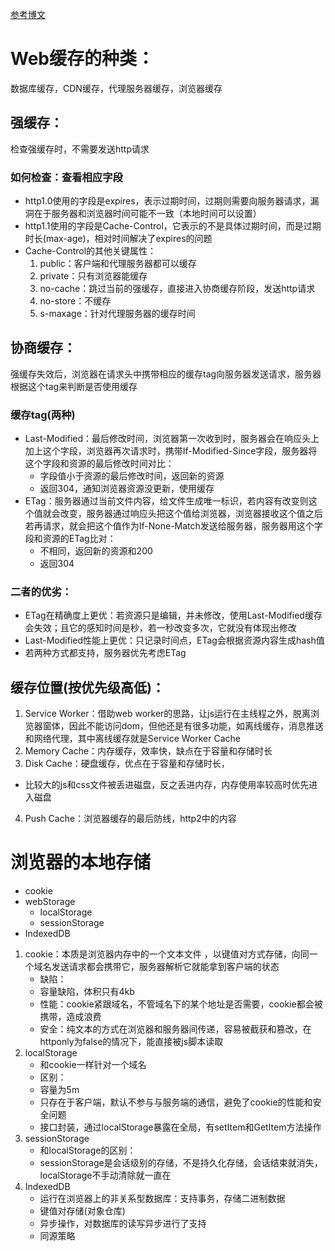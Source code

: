 [参考博文](https://juejin.cn/post/6844904021308735502)
# Web缓存的种类：
数据库缓存，CDN缓存，代理服务器缓存，浏览器缓存
## 强缓存：
检查强缓存时，不需要发送http请求
### 如何检查：查看相应字段
  * http1.0使用的字段是expires，表示过期时间，过期则需要向服务器请求，漏洞在于服务器和浏览器时间可能不一致（本地时间可以设置）
  * http1.1使用的字段是Cache-Control，它表示的不是具体过期时间，而是过期时长(max-age)，相对时间解决了expires的问题
  * Cache-Control的其他关键属性：
    1. public：客户端和代理服务器都可以缓存
    2. private：只有浏览器能缓存
    3. no-cache：跳过当前的强缓存，直接进入协商缓存阶段，发送http请求
    4. no-store：不缓存
    5. s-maxage：针对代理服务器的缓存时间

## 协商缓存：
强缓存失效后，浏览器在请求头中携带相应的缓存tag向服务器发送请求，服务器根据这个tag来判断是否使用缓存
### 缓存tag(两种)
  * Last-Modified：最后修改时间，浏览器第一次收到时，服务器会在响应头上加上这个字段，浏览器再次请求时，携带If-Modified-Since字段，服务器将这个字段和资源的最后修改时间对比：
    * 字段值小于资源的最后修改时间，返回新的资源
    * 返回304，通知浏览器资源没更新，使用缓存
  * ETag：服务器通过当前文件内容，给文件生成唯一标识，若内容有改变则这个值就会改变，服务器通过响应头把这个值给浏览器，浏览器接收这个值之后若再请求，就会把这个值作为If-None-Match发送给服务器，服务器用这个字段和资源的ETag比对：
    * 不相同，返回新的资源和200
    * 返回304
### 二者的优劣：
  * ETag在精确度上更优：若资源只是编辑，并未修改，使用Last-Modified缓存会失效；且它的感知时间是秒，若一秒改变多次，它就没有体现出修改
  * Last-Modified性能上更优：只记录时间点，ETag会根据资源内容生成hash值
  * 若两种方式都支持，服务器优先考虑ETag

## 缓存位置(按优先级高低)：
1. Service Worker：借助web worker的思路，让js运行在主线程之外，脱离浏览器窗体，因此不能访问dom，但他还是有很多功能，如离线缓存，消息推送和网络代理，其中离线缓存就是Service Worker Cache
2. Memory Cache：内存缓存，效率快，缺点在于容量和存储时长
3. Disk Cache：硬盘缓存，优点在于容量和存储时长，
  * 比较大的js和css文件被丢进磁盘，反之丢进内存，内存使用率较高时优先进入磁盘
4. Push Cache：浏览器缓存的最后防线，http2中的内容

# 浏览器的本地存储
* cookie
* webStorage
  * localStorage
  * sessionStorage
* IndexedDB
1. cookie：本质是浏览器内存中的一个文本文件 ，以键值对方式存储，向同一个域名发送请求都会携带它，服务器解析它就能拿到客户端的状态
   * 缺陷：
   * 容量缺陷，体积只有4kb
   * 性能：cookie紧跟域名，不管域名下的某个地址是否需要，cookie都会被携带，造成浪费
   * 安全：纯文本的方式在浏览器和服务器间传递，容易被截获和篡改，在httponly为false的情况下，能直接被js脚本读取
2. localStorage
   * 和cookie一样针对一个域名
   * 区别：
   * 容量为5m
   * 只存在于客户端，默认不参与与服务端的通信，避免了cookie的性能和安全问题
   * 接口封装，通过localStorage暴露在全局，有setItem和GetItem方法操作
3. sessionStorage
   * 和localStorage的区别：
   * sessionStorage是会话级别的存储，不是持久化存储，会话结束就消失，localStorage不手动清除就一直在
4. IndexedDB
   * 运行在浏览器上的非关系型数据库：支持事务，存储二进制数据
   * 键值对存储(对象仓库)
   * 异步操作，对数据库的读写异步进行了支持
   * 同源策略
